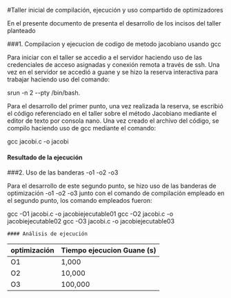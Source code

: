 #Taller inicial de compilación, ejecución y uso compartido de optimizadores

En el presente documento de presenta el desarrollo de los incisos del taller planteado

###1. Compilacion y ejecucion de codigo de metodo jacobiano usando gcc

Para iniciar con el taller se accedio a el servidor haciendo uso de las credenciales de acceso asignadas y conexión remota a través de ssh. Una vez en el servidor se accedió a guane
y se hizo la reserva interactiva para trabajar haciendo uso del comando:

srun -n 2 --pty /bin/bash.

Para el desarrollo del primer punto, una vez realizada la reserva, se escribió el código referenciado en el taller sobre el método Jacobiano mediante el editor de texto por consola nano. Una vez creado el archivo del código, se compilo haciendo uso de gcc mediante el comando:

gcc jacobi.c -o jacobi

#### Resultado de la ejecución


###2. Uso de las banderas -o1 -o2 -o3

Para el desarrollo de este segundo punto, se hizo uso de las banderas de optimización -o1 -o2 -o3 junto con el comando de compilación empleado en el segundo punto, los comando empleados fueron:

gcc -O1 jacobi.c -o jacobiejecutable01
gcc -O2 jacobi.c -o jacobiejecutable02
gcc -O3 jacobi.c -o jacobiejecutable03

	#### Análisis de ejecución
	
| optimización | Tiempo ejecucion Guane (s) |
|--------------|----------------------------------------|
| O1      	   | 1,000    	                            |
| O2      	   | 10,000   	                            | 
| O3   	       | 100,000  	                            | 

